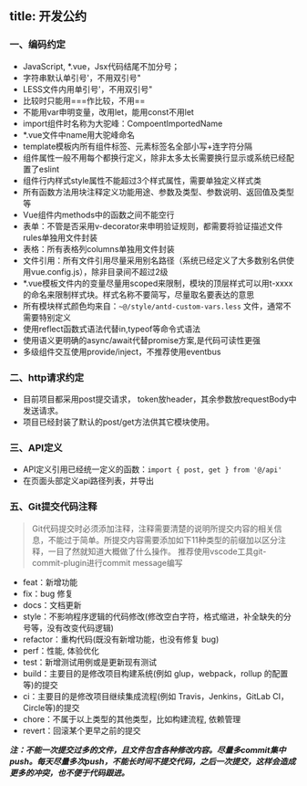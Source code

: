 title: 开发公约
---

### 一、编码约定
- JavaScript, *.vue，Jsx代码结尾不加分号；
- 字符串默认单引号'，不用双引号"
- LESS文件内用单引号'，不用双引号"
- 比较时只能用===作比较，不用==
- 不能用var申明变量，改用let，能用const不用let
- import组件时名称为大驼峰：CompoentImportedName
- *.vue文件中name用大驼峰命名
- template模板内所有组件标签、元素标签名全部小写+连字符分隔
- 组件属性一般不用每个都换行定义，除非太多太长需要换行显示或系统已经配置了eslint
- 组件行内样式style属性不能超过3个样式属性，需要单独定义样式类
- 所有函数方法用块注释定义功能用途、参数及类型、参数说明、返回值及类型等
- Vue组件内methods中的函数之间不能空行
- 表单：不管是否采用v-decorator来申明验证规则，都需要将验证描述文件rules单独用文件封装
- 表格：所有表格列columns单独用文件封装
- 文件引用：所有文件引用尽量采用别名路径（系统已经定义了大多数别名供使用vue.config.js），除非目录间不超过2级
- *.vue模板文件内的变量尽量用scoped来限制，模块的顶层样式可以用t-xxxx 的命名来限制样式块。样式名称不要简写，尽量取名要表达的意思
- 所有模块样式颜色均来自：`~@/style/antd-custom-vars.less` 文件，通常不需要特别定义
- 使用reflect函数式语法代替in,typeof等命令式语法
- 使用语义更明确的async/await代替promise方案,是代码可读性更强
- 多级组件交互使用provide/inject，不推荐使用eventbus


### 二、http请求约定
- 目前项目都采用post提交请求， token放header，其余参数放requestBody中发送请求。
- 项目已经封装了默认的post/get方法供其它模块使用。


### 三、API定义
- API定义引用已经统一定义的函数：`import { post, get } from '@/api'`
- 在页面头部定义api路径列表，并导出

### 五、Git提交代码注释
> Git代码提交时必须添加注释，注释需要清楚的说明所提交内容的相关信息，不能过于简单。所提交内容需要添加如下11种类型的前缀加以区分注释，一目了然就知道大概做了什么操作。
> 推荐使用vscode工具git-commit-plugin进行commit message编写


* feat：新增功能
* fix：bug 修复
* docs：文档更新
* style：不影响程序逻辑的代码修改(修改空白字符，格式缩进，补全缺失的分号等，没有改变代码逻辑)
* refactor：重构代码(既没有新增功能，也没有修复 bug)
* perf：性能, 体验优化
* test：新增测试用例或是更新现有测试
* build：主要目的是修改项目构建系统(例如 glup，webpack，rollup 的配置等)的提交
* ci：主要目的是修改项目继续集成流程(例如 Travis，Jenkins，GitLab CI，Circle等)的提交
* chore：不属于以上类型的其他类型，比如构建流程, 依赖管理
* revert：回滚某个更早之前的提交



**_注：不能一次提交过多的文件，且文件包含各种修改内容。尽量多commit集中push。每天尽量多次push，不能长时间不提交代码，之后一次提交，这样会造成更多的冲突，也不便于代码跟进。_**





